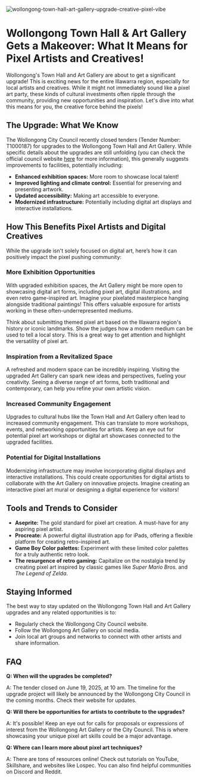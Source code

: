 ![wollongong-town-hall-art-gallery-upgrade-creative-pixel-vibe](https://images.pexels.com/photos/27826202/pexels-photo-27826202.jpeg?auto=compress&cs=tinysrgb&fit=crop&h=627&w=1200)

# Wollongong Town Hall & Art Gallery Gets a Makeover: What It Means for Pixel Artists and Creatives!

Wollongong's Town Hall and Art Gallery are about to get a significant upgrade! This is exciting news for the entire Illawarra region, especially for local artists and creatives. While it might not immediately sound like a pixel art party, these kinds of cultural investments often ripple through the community, providing new opportunities and inspiration. Let's dive into what this means for you, the creative force behind the pixels!

## The Upgrade: What We Know

The Wollongong City Council recently closed tenders (Tender Number: T1000187) for upgrades to the Wollongong Town Hall and Art Gallery.  While specific details about the upgrades are still unfolding (you can check the official council website [here](https://wollongong.nsw.gov.au/business-in-wollongong/tenders-eois-and-quotations/recently-closed-tenders/t1000187) for more information), this generally suggests improvements to facilities, potentially including:

*   **Enhanced exhibition spaces:**  More room to showcase local talent!
*   **Improved lighting and climate control:**  Essential for preserving and presenting artwork.
*   **Updated accessibility:**  Making art accessible to everyone.
*   **Modernized infrastructure:**  Potentially including digital art displays and interactive installations.

## How This Benefits Pixel Artists and Digital Creatives

While the upgrade isn't solely focused on digital art, here’s how it can positively impact the pixel pushing community:

### More Exhibition Opportunities

With upgraded exhibition spaces, the Art Gallery might be more open to showcasing digital art forms, including pixel art, digital illustrations, and even retro game-inspired art.  Imagine your pixelated masterpiece hanging alongside traditional paintings! This offers valuable exposure for artists working in these often-underrepresented mediums.

Think about submitting themed pixel art based on the Illawarra region's history or iconic landmarks. Show the judges how a modern medium can be used to tell a local story. This is a great way to get attention and highlight the versatility of pixel art.

### Inspiration from a Revitalized Space

A refreshed and modern space can be incredibly inspiring. Visiting the upgraded Art Gallery can spark new ideas and perspectives, fueling your creativity. Seeing a diverse range of art forms, both traditional and contemporary, can help you refine your own artistic vision.

### Increased Community Engagement

Upgrades to cultural hubs like the Town Hall and Art Gallery often lead to increased community engagement. This can translate to more workshops, events, and networking opportunities for artists.  Keep an eye out for potential pixel art workshops or digital art showcases connected to the upgraded facilities.

### Potential for Digital Installations

Modernizing infrastructure may involve incorporating digital displays and interactive installations. This could create opportunities for digital artists to collaborate with the Art Gallery on innovative projects.  Imagine creating an interactive pixel art mural or designing a digital experience for visitors!

## Tools and Trends to Consider

*   **Aseprite:** The gold standard for pixel art creation.  A must-have for any aspiring pixel artist.
*   **Procreate:** A powerful digital illustration app for iPads, offering a flexible platform for creating retro-inspired art.
*   **Game Boy Color palettes:** Experiment with these limited color palettes for a truly authentic retro look.
*   **The resurgence of retro gaming:** Capitalize on the nostalgia trend by creating pixel art inspired by classic games like *Super Mario Bros.* and *The Legend of Zelda*.

## Staying Informed

The best way to stay updated on the Wollongong Town Hall and Art Gallery upgrades and any related opportunities is to:

*   Regularly check the Wollongong City Council website.
*   Follow the Wollongong Art Gallery on social media.
*   Join local art groups and networks to connect with other artists and share information.

## FAQ

**Q: When will the upgrades be completed?**

A: The tender closed on June 19, 2025, at 10 am.  The timeline for the upgrade project will likely be announced by the Wollongong City Council in the coming months.  Check their website for updates.

**Q: Will there be opportunities for artists to contribute to the upgrades?**

A: It's possible!  Keep an eye out for calls for proposals or expressions of interest from the Wollongong Art Gallery or the City Council.  This is where showcasing your unique pixel art skills could be a major advantage.

**Q: Where can I learn more about pixel art techniques?**

A: There are tons of resources online!  Check out tutorials on YouTube, Skillshare, and websites like Lospec. You can also find helpful communities on Discord and Reddit.
